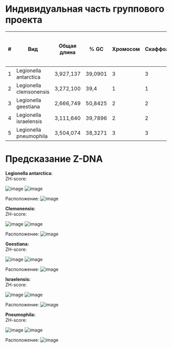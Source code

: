 # Индивидуальная часть группового проекта

| # | Вид  | Общая длина | % GC    | Хромосом | Скаффолдов | Контигов | Количество аннотированных генов | Доля аннотированных генов | Количество экзонов | Доля экзонов | Количество  Z-ДНК | Общая длина Z-ДНК | Количество с ZH-Score >= 500 | Общая длина с ZH-Score >= 500 |
|---|------|-------------|---------|----------|------------|----------|-|-|-|-|-|-|-|-|
| 1 | Legionella antarctica  | 3,927,137 | 39,0901 | 3 |  3 | 3 | 3708 | 0.863216 | 3708 | 0.863216 | 35454 | 313692 | 3180 | 30882 |
| 2 | Legionella clemsonensis |  3,272,100  | 39,4 | 1 | 1 | 1 | 2941 | 0.890235 | 2941 | 0.890235 | 3272100 | 28930052 | 3115 | 29788 |
| 3 | Legionella geestiana    |  2,666,749  |    50,8425 | 2 | 2 | 2 | 2395 | 0.911431 | 2395 | 0.911431 | 60873 | 546412 | 25049 | 248224 |
| 4 | Legionella israelensis |  3,111,640  |    39,7896 | 2 | 2 | 2 | 2806 | 0.878786 | 2806 | 0.878786 | 64967 | 574508 | 2327 | 22570 |
| 5 | Legionella pneumophila |  3,504,074  |    38,3271 | 3 | 3 | 3 | 3137 | 0.889006 | 3137 | 0.889006 | 73576 | 650556 | 2051 | 19686 |

# Предсказание Z-DNA 
**Legionella antarctica:**     
ZH-score: 

![image](https://user-images.githubusercontent.com/86132283/173429757-cca4fe9c-fe4b-4528-8ac9-29c5adca3c67.png) 
![image](https://user-images.githubusercontent.com/86132283/173429825-815ef564-03ce-4823-b912-d1f438ccfa9b.png)

Расположение:
![image](https://user-images.githubusercontent.com/86132283/173430749-01861e66-a61e-4954-8fb4-8cadf7285e50.png)


**Clemonensis:**   
ZH-score: 

![image](https://user-images.githubusercontent.com/86132283/173429962-7906a586-1a86-458b-9ee6-e4f2ab095baa.png)
![image](https://user-images.githubusercontent.com/86132283/173429974-57b6a4d6-5d6c-4678-b11c-e9c9b1ba58c4.png)

Расположение:
![image](https://user-images.githubusercontent.com/86132283/173431110-39f3207c-97a2-4724-825b-535e514fe7f3.png)

**Geestiana:**  
ZH-score: 

![image](https://user-images.githubusercontent.com/86132283/173430061-86f7b76d-e3e7-470d-abb1-e353e722c791.png)
![image](https://user-images.githubusercontent.com/86132283/173430086-54ca6134-3294-47fa-90a9-ff3d8717a503.png)

Расположение:
![image](https://user-images.githubusercontent.com/86132283/173431139-46585d53-0990-4cf5-befc-7b6a9900619e.png)

**Israelensis:**  
ZH-score: 

![image](https://user-images.githubusercontent.com/86132283/173430112-f2a66a02-4f54-40d0-939b-d4aed0724b2f.png)
![image](https://user-images.githubusercontent.com/86132283/173430129-970130ef-e56c-41cd-b55a-12f0ae49cbc7.png)

Расположение:
![image](https://user-images.githubusercontent.com/86132283/173431158-840b5c3c-8508-4a5f-9a6e-2684003c5771.png)

**Pneumophila:**  
ZH-score: 

![image](https://user-images.githubusercontent.com/86132283/173430155-c0144649-e597-4ab0-8553-11f53052d885.png)
![image](https://user-images.githubusercontent.com/86132283/173430166-8df27a7e-1622-487a-b703-97b1aadb97b4.png)

Расположение:
![image](https://user-images.githubusercontent.com/86132283/173431171-25304486-0c69-4384-b8f6-823f9088df4a.png)

